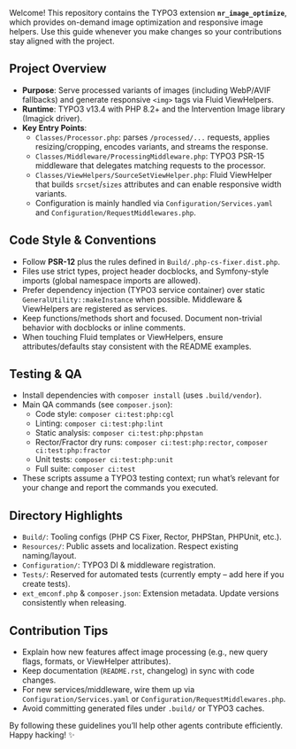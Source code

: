 Welcome! This repository contains the TYPO3 extension **`nr_image_optimize`**, which provides on-demand image optimization and responsive image helpers. Use this guide whenever you make changes so your contributions stay aligned with the project.

## Project Overview
- **Purpose**: Serve processed variants of images (including WebP/AVIF fallbacks) and generate responsive `<img>` tags via Fluid ViewHelpers.
- **Runtime**: TYPO3 v13.4 with PHP 8.2+ and the Intervention Image library (Imagick driver).
- **Key Entry Points**:
    - `Classes/Processor.php`: parses `/processed/...` requests, applies resizing/cropping, encodes variants, and streams the response.
    - `Classes/Middleware/ProcessingMiddleware.php`: TYPO3 PSR-15 middleware that delegates matching requests to the processor.
    - `Classes/ViewHelpers/SourceSetViewHelper.php`: Fluid ViewHelper that builds `srcset`/`sizes` attributes and can enable responsive width variants.
    - Configuration is mainly handled via `Configuration/Services.yaml` and `Configuration/RequestMiddlewares.php`.

## Code Style & Conventions
- Follow **PSR-12** plus the rules defined in `Build/.php-cs-fixer.dist.php`.
- Files use strict types, project header docblocks, and Symfony-style imports (global namespace imports are allowed).
- Prefer dependency injection (TYPO3 service container) over static `GeneralUtility::makeInstance` when possible. Middleware & ViewHelpers are registered as services.
- Keep functions/methods short and focused. Document non-trivial behavior with docblocks or inline comments.
- When touching Fluid templates or ViewHelpers, ensure attributes/defaults stay consistent with the README examples.

## Testing & QA
- Install dependencies with `composer install` (uses `.build/vendor`).
- Main QA commands (see `composer.json`):
    - Code style: `composer ci:test:php:cgl`
    - Linting: `composer ci:test:php:lint`
    - Static analysis: `composer ci:test:php:phpstan`
    - Rector/Fractor dry runs: `composer ci:test:php:rector`, `composer ci:test:php:fractor`
    - Unit tests: `composer ci:test:php:unit`
    - Full suite: `composer ci:test`
- These scripts assume a TYPO3 testing context; run what’s relevant for your change and report the commands you executed.

## Directory Highlights
- `Build/`: Tooling configs (PHP CS Fixer, Rector, PHPStan, PHPUnit, etc.).
- `Resources/`: Public assets and localization. Respect existing naming/layout.
- `Configuration/`: TYPO3 DI & middleware registration.
- `Tests/`: Reserved for automated tests (currently empty – add here if you create tests).
- `ext_emconf.php` & `composer.json`: Extension metadata. Update versions consistently when releasing.

## Contribution Tips
- Explain how new features affect image processing (e.g., new query flags, formats, or ViewHelper attributes).
- Keep documentation (`README.rst`, changelog) in sync with code changes.
- For new services/middleware, wire them up via `Configuration/Services.yaml` or `Configuration/RequestMiddlewares.php`.
- Avoid committing generated files under `.build/` or TYPO3 caches.

By following these guidelines you’ll help other agents contribute efficiently. Happy hacking! ✨
